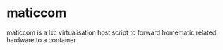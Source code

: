 # maticcom

maticcom is a lxc virtualisation host script to forward homematic related hardware to a container 
